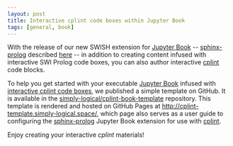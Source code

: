 ```yaml
---
layout: post
title: Interactive cplint code boxes within Jupyter Book
tags: [general, book]
---
```


With the release of our new SWISH extension for [Jupyter Book] -- [sphinx-prolog] described [here] -- in addition to creating content infused with interactive SWI Prolog code boxes, you can also author interactive [cplint] code blocks.

To help you get started with your executable [Jupyter Book] infused with [interactive cplint code boxes], we published a simple template on GitHub.
It is available in the [simply-logical/cplint-book-template] repository.
This template is rendered and hosted on GitHub Pages at <http://cplint-template.simply-logical.space/>, which page also serves as a user guide to configuring the [sphinx-prolog] Jupyter Book extension for use with [cplint].

Enjoy creating your interactive *cplint* materials!

[Jupyter Book]: https://jupyterbook.org/
[sphinx-prolog]: https://github.com/simply-logical/sphinx-prolog
[here]: 2021-02-21-jupyter-book.md
[cplint]: https://github.com/friguzzi/cplint
[simply-logical/cplint-book-template]: https://github.com/simply-logical/cplint-book-template
[interactive cplint code boxes]: http://cplint.ml.unife.it/
